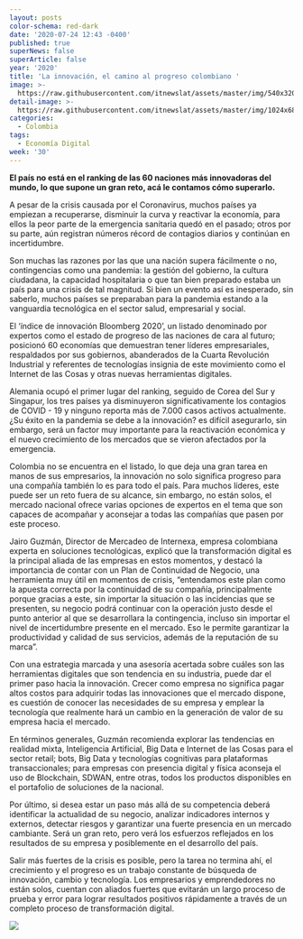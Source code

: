 ```yaml
---
layout: posts
color-schema: red-dark
date: '2020-07-24 12:43 -0400'
published: true
superNews: false
superArticle: false
year: '2020'
title: 'La innovación, el camino al progreso colombiano '
image: >-
  https://raw.githubusercontent.com/itnewslat/assets/master/img/540x320/Jairo-Guzman-p.jpg
detail-image: >-
  https://raw.githubusercontent.com/itnewslat/assets/master/img/1024x680/Jairo-Guzman-g.jpg
categories:
  - Colombia
tags:
  - Economía Digital
week: '30'
---
```

**El país no está en el ranking de las 60 naciones más innovadoras del mundo, lo que supone un gran reto, acá le contamos cómo superarlo.**

A pesar de la crisis causada por el Coronavirus, muchos países ya empiezan a recuperarse, disminuir la curva y reactivar la economía, para ellos la peor parte de la emergencia sanitaria quedó en el pasado; otros por su parte, aún registran números récord de contagios diarios y continúan en incertidumbre. 

Son muchas las razones por las que una nación supera fácilmente o no, contingencias como una pandemia: la gestión del gobierno, la cultura ciudadana, la capacidad hospitalaria o que tan bien preparado estaba un país para una crisis de tal magnitud. Si bien un evento así es inesperado, sin saberlo, muchos países se preparaban para la pandemia estando a la vanguardia tecnológica en el sector salud, empresarial y social. 

El ‘índice de innovación Bloomberg 2020’, un listado denominado por expertos como el estado de progreso de las naciones de cara al futuro; posicionó 60 economías que demuestran tener líderes empresariales, respaldados por sus gobiernos, abanderados de la Cuarta Revolución Industrial y referentes de tecnologías insignia de este movimiento como el Internet de las Cosas y otras nuevas herramientas digitales. 

Alemania ocupó el primer lugar del ranking, seguido de Corea del Sur y Singapur, los tres países ya disminuyeron significativamente los contagios de COVID - 19 y ninguno reporta más de 7.000 casos activos actualmente. ¿Su éxito en la pandemia se debe a la innovación? es difícil asegurarlo, sin embargo, será un factor muy importante para la reactivación económica y el nuevo crecimiento de los mercados que se vieron afectados por la emergencia. 

Colombia no se encuentra en el listado, lo que deja una gran tarea en manos de sus empresarios, la innovación no solo significa progreso para una compañía también lo es para todo el país. Para muchos líderes, este puede ser un reto fuera de su alcance, sin embargo, no están solos, el mercado nacional ofrece varias opciones de expertos en el tema que son capaces de acompañar y aconsejar a todas las compañías que pasen por este proceso. 

Jairo Guzmán, Director de Mercadeo de Internexa, empresa colombiana experta en soluciones tecnológicas, explicó que la transformación digital es la principal aliada de las empresas en estos momentos, y destacó la importancia de contar con un Plan de Continuidad de Negocio, una herramienta muy útil en momentos de crisis, “entendamos este plan como la apuesta correcta por la continuidad de su compañía, principalmente porque gracias a este, sin importar la situación o las incidencias que se presenten, su negocio podrá continuar con la operación justo desde el punto anterior al que se desarrollara la contingencia, incluso sin importar el nivel de incertidumbre presente en el mercado. Eso le permite garantizar la productividad y calidad de sus servicios, además de la reputación de su marca”. 

Con una estrategia marcada y una asesoría acertada sobre cuáles son las herramientas digitales que son tendencia en su industria, puede dar el primer paso hacia la innovación. Crecer como empresa no significa pagar altos costos para adquirir todas las innovaciones que el mercado dispone, es cuestión de conocer las necesidades de su empresa y emplear la tecnología que realmente hará un cambio en la generación de valor de su empresa hacia el mercado. 

En términos generales, Guzmán recomienda explorar las tendencias en realidad mixta, Inteligencia Artificial, Big Data e Internet de las Cosas para el sector retail; bots, Big Data y tecnologías cognitivas para plataformas transaccionales; para empresas con presencia digital y física aconseja el uso de Blockchain, SDWAN, entre otras, todos los productos disponibles en el portafolio de soluciones de la nacional. 

Por último, si desea estar un paso más allá de su competencia deberá identificar la actualidad de su negocio, analizar indicadores internos y externos, detectar riesgos y garantizar una fuerte presencia en un mercado cambiante. Será un gran reto, pero verá los esfuerzos reflejados en los resultados de su empresa y posiblemente en el desarrollo del país. 

Salir más fuertes de la crisis es posible, pero la tarea no termina ahí, el crecimiento y el progreso es un trabajo constante de búsqueda de innovación, cambio y tecnología. Los empresarios y emprendedores no están solos, cuentan con aliados fuertes que evitarán un largo proceso de prueba y error para lograr resultados positivos rápidamente a través de un completo proceso de transformación digital. 

<img src="https://tracker.metricool.com/c3po.jpg?hash=56f88a41e39ab42c063cc51676587a04"/>
